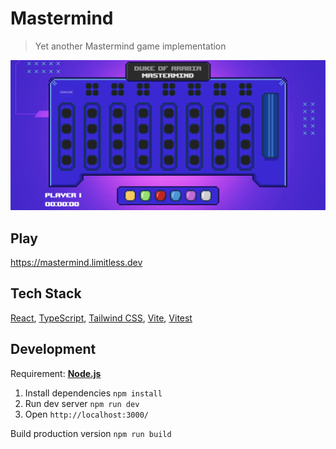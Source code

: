 # Mastermind

> Yet another Mastermind game implementation

![Screenshot](screenshot.png)

## Play

https://mastermind.limitless.dev

## Tech Stack

[React](https://reactjs.org/),
[TypeScript](https://typescriptlang.org/),
[Tailwind CSS](https://tailwindcss.com/),
[Vite](https://vitejs.dev/),
[Vitest](https://vitest.dev/)

## Development
Requirement: [**Node.js**](https://nodejs.org/)

1. Install dependencies `npm install`
2. Run dev server `npm run dev`
3. Open `http://localhost:3000/`

Build production version `npm run build`
